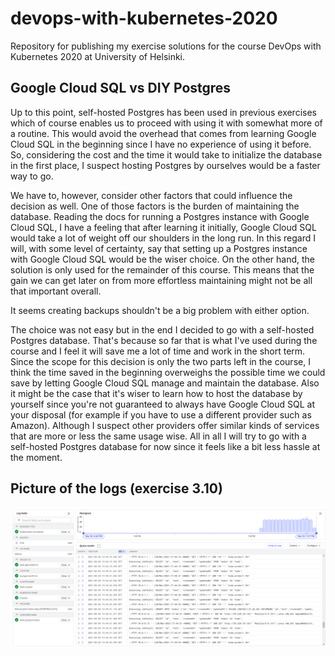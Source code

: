 # devops-with-kubernetes-2020
Repository for publishing my exercise solutions for the course DevOps with Kubernetes 2020 at University of Helsinki.

## Google Cloud SQL vs DIY Postgres

Up to this point, self-hosted Postgres has been used in previous exercises which of course enables us to proceed with using it with somewhat more of a routine.
This would avoid the overhead that comes from learning Google Cloud SQL in the beginning since I have no experience of using it before. So, considering the cost and the time it would take to initialize the database in the first place, I suspect hosting Postgres by ourselves would be a faster way to go.

We have to, however, consider other factors that could influence the decision as well. One of those factors is the burden of maintaining the database.
Reading the docs for running a Postgres instance with Google Cloud SQL, I have a feeling that after learning it initially, Google Cloud SQL would take a lot of weight off our shoulders in the long run. In this regard I will, with some level of certainty, say that setting up a Postgres instance with Google Cloud SQL would be the wiser choice.
On the other hand, the solution is only used for the remainder of this course. This means that the gain we can get later on from more effortless maintaining might not be all that important overall.

It seems creating backups shouldn't be a big problem with either option.

The choice was not easy but in the end I decided to go with a self-hosted Postgres database. That's because so far that is what I've used during the course and I feel it will save me a lot of time and work in the short term.
Since the scope for this decision is only the two parts left in the course, I think the time saved in the beginning overweighs the possible time we could save by letting Google Cloud SQL manage and maintain the database.
Also it might be the case that it's wiser to learn how to host the database by yourself since you're not guaranteed to always have Google Cloud SQL at your disposal (for example if you have to use a different provider such as Amazon).
Although I suspect other providers offer similar kinds of services that are more or less the same usage wise.
All in all I will try to go with a self-hosted Postgres database for now since it feels like a bit less hassle at the moment.

## Picture of the logs (exercise 3.10)
![logs](/images/logs.png)
